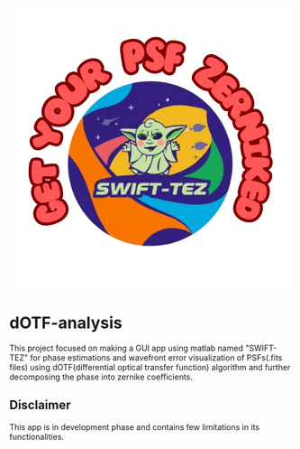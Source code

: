 ![Github Banner](https://github.com/Manidipa08/dOTF-analysis/blob/main/src/SWIFT_TEZ.png)
# dOTF-analysis
This project focused on making a GUI app using matlab named "SWIFT-TEZ" for phase estimations and wavefront error visualization of PSFs(.fits files) using dOTF(differential optical transfer function) algorithm and further decomposing the phase into zernike coefficients. 

## Disclaimer
This app is in development phase and contains few limitations in its functionalities. 
